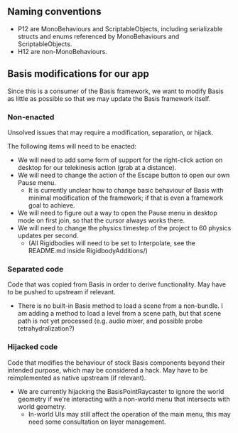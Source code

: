 ﻿## Naming conventions

- P12 are MonoBehaviours and ScriptableObjects, including serializable structs and enums referenced by MonoBehaviours and ScriptableObjects.
- H12 are non-MonoBehaviours.

## Basis modifications for our app

Since this is a consumer of the Basis framework, we want to modify Basis as little as possible so that we may update the Basis
framework itself.

### Non-enacted

Unsolved issues that may require a modification, separation, or hijack.

The following items will need to be enacted:
- We will need to add some form of support for the right-click action on desktop for our telekinesis action (grab at a distance).
- We will need to change the action of the Escape button to open our own Pause menu.
  - It is currently unclear how to change basic behaviour of Basis with minimal modification of the framework; if that is even a framework goal to achieve.
- We will need to figure out a way to open the Pause menu in desktop mode on first join, so that the cursor always works there.
- We will need to change the physics timestep of the project to 60 physics updates per second.
  - (All Rigidbodies will need to be set to Interpolate, see the README.md inside RigidbodyAdditions/)

### Separated code

Code that was copied from Basis in order to derive functionality. May have to be pushed to upstream if relevant.

- There is no built-in Basis method to load a scene from a non-bundle. I am adding a method to load a level from a scene path,
  but that scene path is not yet processed (e.g. audio mixer, and possible probe tetrahydralization?)

### Hijacked code

Code that modifies the behaviour of stock Basis components beyond their intended purpose, which may be considered a hack.
May have to be reimplemented as native upstream (if relevant).

- We are currently hijacking the BasisPointRaycaster to ignore the world geometry if we're interacting with a non-world menu that intersects with world geometry.
    - In-world UIs may still affect the operation of the main menu, this may need some consultation on layer management.
